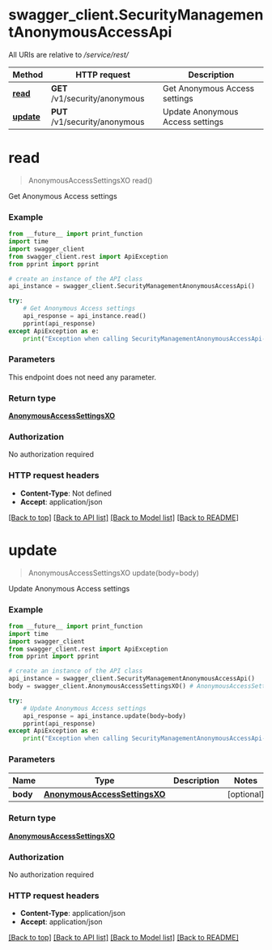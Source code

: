 # swagger_client.SecurityManagementAnonymousAccessApi

All URIs are relative to _/service/rest/_

| Method                                                       | HTTP request                   | Description                      |
| ------------------------------------------------------------ | ------------------------------ | -------------------------------- |
| [**read**](SecurityManagementAnonymousAccessApi.md#read)     | **GET** /v1/security/anonymous | Get Anonymous Access settings    |
| [**update**](SecurityManagementAnonymousAccessApi.md#update) | **PUT** /v1/security/anonymous | Update Anonymous Access settings |

# **read**

> AnonymousAccessSettingsXO read()

Get Anonymous Access settings

### Example

```python
from __future__ import print_function
import time
import swagger_client
from swagger_client.rest import ApiException
from pprint import pprint

# create an instance of the API class
api_instance = swagger_client.SecurityManagementAnonymousAccessApi()

try:
    # Get Anonymous Access settings
    api_response = api_instance.read()
    pprint(api_response)
except ApiException as e:
    print("Exception when calling SecurityManagementAnonymousAccessApi->read: %s\n" % e)
```

### Parameters

This endpoint does not need any parameter.

### Return type

[**AnonymousAccessSettingsXO**](AnonymousAccessSettingsXO.md)

### Authorization

No authorization required

### HTTP request headers

- **Content-Type**: Not defined
- **Accept**: application/json

[[Back to top]](#) [[Back to API list]](../README.md#documentation-for-api-endpoints) [[Back to Model list]](../README.md#documentation-for-models) [[Back to README]](../README.md)

# **update**

> AnonymousAccessSettingsXO update(body=body)

Update Anonymous Access settings

### Example

```python
from __future__ import print_function
import time
import swagger_client
from swagger_client.rest import ApiException
from pprint import pprint

# create an instance of the API class
api_instance = swagger_client.SecurityManagementAnonymousAccessApi()
body = swagger_client.AnonymousAccessSettingsXO() # AnonymousAccessSettingsXO |  (optional)

try:
    # Update Anonymous Access settings
    api_response = api_instance.update(body=body)
    pprint(api_response)
except ApiException as e:
    print("Exception when calling SecurityManagementAnonymousAccessApi->update: %s\n" % e)
```

### Parameters

| Name     | Type                                                          | Description | Notes      |
| -------- | ------------------------------------------------------------- | ----------- | ---------- |
| **body** | [**AnonymousAccessSettingsXO**](AnonymousAccessSettingsXO.md) |             | [optional] |

### Return type

[**AnonymousAccessSettingsXO**](AnonymousAccessSettingsXO.md)

### Authorization

No authorization required

### HTTP request headers

- **Content-Type**: application/json
- **Accept**: application/json

[[Back to top]](#) [[Back to API list]](../README.md#documentation-for-api-endpoints) [[Back to Model list]](../README.md#documentation-for-models) [[Back to README]](../README.md)
